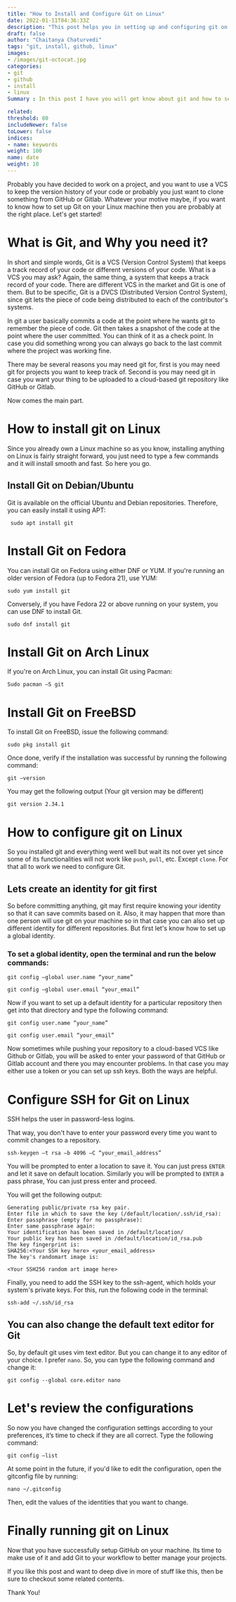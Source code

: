 ```yaml
--- 
title: "How to Install and Configure Git on Linux" 
date: 2022-01-11T04:36:33Z 
description: "This post helps you in setting up and configuring git on you Linux machine. " 
draft: false 
author: "Chaitanya Chaturvedi" 
tags: "git, install, github, linux" 
images:  
- /images/git-octocat.jpg
categories:  
- git
- github
- install
- linux
Summary : In this post I have you will get know about git and how to set it up on your Linux machine. I have summed up each step from installing to configuring git on your Linux machine. I hope you find this post helpful. Happy reading! 

related:
threshold: 80
includeNewer: false
toLower: false
indices:
- name: keywords
weight: 100
name: date
weight: 10
--- 
```


Probably you have decided to work on a project, and you want to use a VCS to keep the version history of your code or probably you just want to clone something from GitHub or Gitlab. Whatever your motive maybe, if you want to know how to set up Git on your Linux machine then you are probably at the right place. Let's get started! 

# What is Git, and Why you need it? 

In short and simple words, Git is a VCS (Version Control System) that keeps a track record of your code or different versions of your code. What is a VCS you may ask? Again, the same thing, a system that keeps a track record of your code. There are different VCS in the market and Git is one of them. But to be specific, Git is a DVCS (Distributed Version Control System), since git lets the piece of code being distributed to each of the contributor's systems. 

In git a user basically commits a code at the point where he wants git to remember the piece of code. Git then takes a snapshot of the code at the point where the user committed. You can think of it as a check point. In case you did something wrong you can always go back to the last commit where the project was working fine. 

There may be several reasons you may need git for, first is you may need git for projects you want to keep track of. Second is you may need git in case you want your thing to be uploaded to a cloud-based git repository like GitHub or Gitlab. 

Now comes the main part. 

# How to install git on Linux 

Since you already own a Linux machine so as you know, installing anything on Linux is fairly straight forward, you just need to type a few commands and it will install smooth and fast. So here you go. 

## Install Git on Debian/Ubuntu 

Git is available on the official Ubuntu and Debian repositories. Therefore, you can easily install it using APT: 

```
 sudo apt install git
``` 

# Install Git on Fedora 

You can install Git on Fedora using either DNF or YUM. If you're running an older version of Fedora (up to Fedora 21), use YUM: 

```
sudo yum install git
``` 

Conversely, if you have Fedora 22 or above running on your system, you can use DNF to install Git. 

```
sudo dnf install git
``` 

# Install Git on Arch Linux 

If you're on Arch Linux, you can install Git using Pacman: 

```
Sudo pacman –S git
``` 

# Install Git on FreeBSD 

To install Git on FreeBSD, issue the following command: 

```
sudo pkg install git
``` 

Once done, verify if the installation was successful by running the following command: 

```
git –version
``` 

You may get the following output (Your git version may be different) 

```
git version 2.34.1 
``` 

# How to configure git on Linux 

So you installed git and everything went well but wait its not over yet since some of its functionalities will not work like `push`, `pull`, etc. Except `clone`. For that all to work we need to configure Git. 

## Lets create an identity for git first 

So before committing anything, git may first require knowing your identity so that it can save commits based on it. Also, it may happen that more than one person will use git on your machine so in that case you can also set up different identity for different repositories. But first let's know how to set up a global identity. 

### To set a global identity, open the terminal and run the below commands: 

```
git config –global user.name “your_name”
``` 

```
git config –global user.email “your_email”
``` 

Now if you want to set up a default identity for a particular repository then get into that directory and type the following command: 

```
git config user.name “your_name”
``` 

```
git config user.email “your_email”
``` 

Now sometimes while pushing your repository to a cloud-based VCS like Github or Gitlab, you will be asked to enter your password of that GitHub or Gitlab account and there you may encounter problems. In that case you may either use a token or you can set up ssh keys. Both the ways are helpful.  

# Configure SSH for Git on Linux 

SSH helps the user in password-less logins.

That way, you don't have to enter your password every time you want to commit changes to a repository. 

```
ssh-keygen –t rsa –b 4096 –C “your_email_address”
``` 

You will be prompted to enter a location to save it. You can just press `ENTER` and let it save on default location. Similarly you will be prompted to `ENTER` a pass phrase, You can just press enter and proceed. 

You will get the following output: 

```
Generating public/private rsa key pair.  
Enter file in which to save the key (/default/location/.ssh/id_rsa):   
Enter passphrase (empty for no passphrase):   
Enter same passphrase again:   
Your identification has been saved in /default/location/  
Your public key has been saved in /default/location/id_rsa.pub  
The key fingerprint is:  
SHA256:<Your SSH key here> <your_email_address>  
The key's randomart image is: 

<Your SSH256 random art image here>  

``` 
  
Finally, you need to add the SSH key to the ssh-agent, which holds your system's private keys. For this, run the following code in the terminal: 

```
ssh-add ~/.ssh/id_rsa
``` 

## You can also change the default text editor for Git 

So, by default git uses vim text editor. But you can change it to any editor of your choice. I prefer `nano`. So, you can type the following command and change it: 

```
git config --global core.editor nano
``` 

# Let's review the configurations 

So now you have changed the configuration settings according to your preferences, it’s time to check if they are all correct. Type the following command: 

```
git config –list

``` 

At some point in the future, if you'd like to edit the configuration, open the gitconfig file by running: 

```
nano ~/.gitconfig
``` 

Then, edit the values of the identities that you want to change. 

# Finally running git on Linux

Now that you have successfully setup GitHub on your machine. Its time to make use of it and add Git to your workflow to better manage your projects.

If you like this post and want to deep dive in more of stuff like this, then be sure to checkout some related contents.

Thank You!
 

 

 

 
  
 